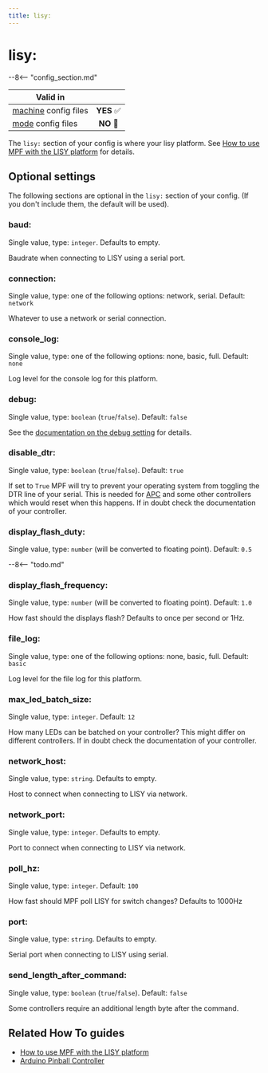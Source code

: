 ```yaml
---
title: lisy:
---
```


# lisy:


--8<-- "config_section.md"

| Valid in | |
|-----|:----:|
|[machine](instructions/machine_config.md) config files |**YES** :white_check_mark:|
|[mode](instructions/mode_config.md) config files|**NO** :no_entry_sign:|

The `lisy:` section of your config is where your lisy platform. See
[How to use MPF with the LISY platform](../hardware/lisy/index.md) for details.

## Optional settings

The following sections are optional in the `lisy:` section of your
config. (If you don't include them, the default will be used).

### baud:

Single value, type: `integer`. Defaults to empty.

Baudrate when connecting to LISY using a serial port.

### connection:

Single value, type: one of the following options: network, serial.
Default: `network`

Whatever to use a network or serial connection.

### console_log:

Single value, type: one of the following options: none, basic, full.
Default: `none`

Log level for the console log for this platform.

### debug:

Single value, type: `boolean` (`true`/`false`). Default: `false`

See the
[documentation on the debug setting](instructions/debug.md) for details.

### disable_dtr:

Single value, type: `boolean` (`true`/`false`). Default: `true`

If set to `True` MPF will try to prevent your operating system from
toggling the DTR line of your serial. This is needed for
[APC](../hardware/apc/index.md) and some other
controllers which would reset when this happens. If in doubt check the
documentation of your controller.

### display_flash_duty:

Single value, type: `number` (will be converted to floating point).
Default: `0.5`

--8<-- "todo.md"

### display_flash_frequency:

Single value, type: `number` (will be converted to floating point).
Default: `1.0`

How fast should the displays flash? Defaults to once per second or 1Hz.

### file_log:

Single value, type: one of the following options: none, basic, full.
Default: `basic`

Log level for the file log for this platform.

### max_led_batch_size:

Single value, type: `integer`. Default: `12`

How many LEDs can be batched on your controller? This might differ on
different controllers. If in doubt check the documentation of your
controller.

### network_host:

Single value, type: `string`. Defaults to empty.

Host to connect when connecting to LISY via network.

### network_port:

Single value, type: `integer`. Defaults to empty.

Port to connect when connecting to LISY via network.

### poll_hz:

Single value, type: `integer`. Default: `100`

How fast should MPF poll LISY for switch changes? Defaults to 1000Hz

### port:

Single value, type: `string`. Defaults to empty.

Serial port when connecting to LISY using serial.

### send_length_after_command:

Single value, type: `boolean` (`true`/`false`). Default: `false`

Some controllers require an additional length byte after the command.

## Related How To guides

* [How to use MPF with the LISY platform](../hardware/lisy/index.md)
* [Arduino Pinball Controller](../hardware/apc/index.md)
